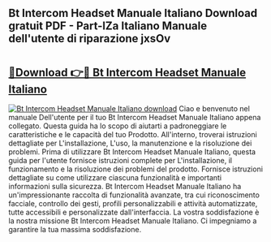 ## Bt Intercom Headset Manuale Italiano Download gratuit PDF - Part-lZa Italiano Manuale dell'utente di riparazione jxsOv

# <h2><a href="http://dfe8t0.blite.top/?on=Bt+Intercom+Headset+Manuale+Italiano">🔗Download 👉🔴 Bt Intercom Headset Manuale Italiano</a></h2>

[![Bt Intercom Headset Manuale Italiano download](https://i.imgur.com/lujVjoI.png)](http://dfe8t0.blite.top/?on=Bt+Intercom+Headset+Manuale+Italiano)
Ciao e benvenuto nel manuale Dell'utente per il tuo Bt Intercom Headset Manuale Italiano appena collegato. Questa guida ha lo scopo di aiutarti a padroneggiare le caratteristiche e le capacità del tuo Prodotto. All'interno, troverai istruzioni dettagliate per L'installazione, L'uso, la manutenzione e la risoluzione dei problemi. Prima di utilizzare Bt Intercom Headset Manuale Italiano, questa guida per l'utente fornisce istruzioni complete per L'installazione, il funzionamento e la risoluzione dei problemi del prodotto. Fornisce istruzioni dettagliate su come utilizzare ciascuna funzionalità e importanti informazioni sulla sicurezza. Bt Intercom Headset Manuale Italiano ha un'impressionante raccolta di funzionalità avanzate, tra cui riconoscimento facciale, controllo dei gesti, profili personalizzabili e attività automatizzate, tutte accessibili e personalizzate dall'interfaccia. La vostra soddisfazione è la nostra missione Bt Intercom Headset Manuale Italiano. Ci impegniamo a garantire la tua massima soddisfazione.

